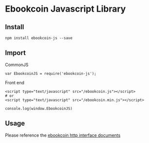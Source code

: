 # Ebookcoin Javascript Library

## Install

```
npm install ebookcoin-js --save
```

## Import

CommonJS

```
var EbookcoinJS = require('ebookcoin-js');
```

Front end

```
<script type="text/javascript" src="/ebookcoin.js"></script>
# or
<script type="text/javascript" src="/ebookcoin.min.js"></script>

console.log(window.EbookcoinJS)
```



## Usage

Please reference the [ebookcoin http interface documents](https://github.com/Ebookcoin/docs/blob/master/ebookcoin_http_interface.md)
